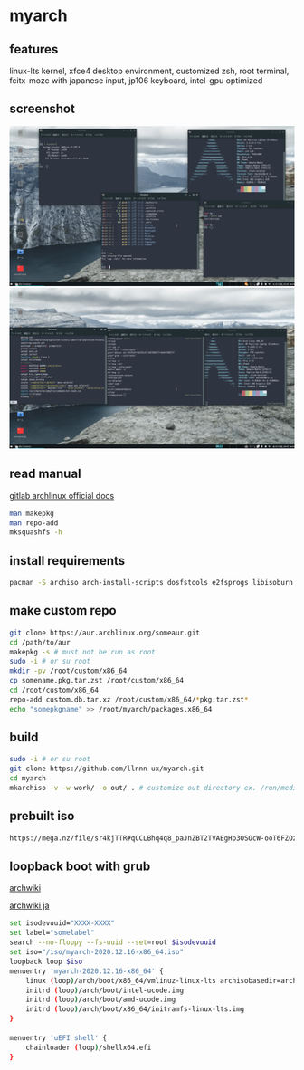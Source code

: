 # myarch

## features

linux-lts kernel, xfce4 desktop environment, customized zsh, root terminal, fcitx-mozc with japanese input, jp106 keyboard, intel-gpu optimized

## screenshot
<img src="https://github.com/llnnn-ux/myarch/blob/master/%E3%82%B9%E3%82%AF%E3%83%AA%E3%83%BC%E3%83%B3%E3%82%B7%E3%83%A7%E3%83%83%E3%83%88_2020-12-15_23-16-53.png" title="screenshot1">

<img src="https://github.com/llnnn-ux/myarch/blob/master/%E3%82%B9%E3%82%AF%E3%83%AA%E3%83%BC%E3%83%B3%E3%82%B7%E3%83%A7%E3%83%83%E3%83%88_2020-12-16_18-04-29.png" title="screenshot2">

## read manual

[gitlab archlinux official docs](https://gitlab.archlinux.org/archlinux/archiso/-/tree/master/docs)

```bash
man makepkg
man repo-add
mksquashfs -h
```

## install requirements

```bash
pacman -S archiso arch-install-scripts dosfstools e2fsprogs libisoburn mtools squashfs-tools --needed
```

## make custom repo

```bash
git clone https://aur.archlinux.org/someaur.git
cd /path/to/aur
makepkg -s # must not be run as root
sudo -i # or su root
mkdir -pv /root/custom/x86_64
cp somename.pkg.tar.zst /root/custom/x86_64
cd /root/custom/x86_64
repo-add custom.db.tar.xz /root/custom/x86_64/*pkg.tar.zst*
echo "somepkgname" >> /root/myarch/packages.x86_64
```

## build

```bash
sudo -i # or su root
git clone https://github.com/llnnn-ux/myarch.git
cd myarch
mkarchiso -v -w work/ -o out/ . # customize out directory ex. /run/media/user/label
```
## prebuilt iso

```bash
https://mega.nz/file/sr4kjTTR#qCCLBhq4q8_paJnZBT2TVAEgHp3OSOcW-ooT6FZOz-Q
```

## loopback boot with grub 

[archwiki](https://wiki.archlinux.org/index.php/Multiboot_USB_drive)

[archwiki ja](https://wiki.archlinux.jp/index.php/%E3%83%9E%E3%83%AB%E3%83%81%E3%83%96%E3%83%BC%E3%83%88_USB_%E3%83%89%E3%83%A9%E3%82%A4%E3%83%96)

```bash
set isodevuuid="XXXX-XXXX"
set label="somelabel"
search --no-floppy --fs-uuid --set=root $isodevuuid
set iso="/iso/myarch-2020.12.16-x86_64.iso"
loopback loop $iso
menuentry 'myarch-2020.12.16-x86_64' {
    linux (loop)/arch/boot/x86_64/vmlinuz-linux-lts archisobasedir=arch archisolabel=$label img_dev=/dev/disk/by-uuid/$isodevuuid img_loop=$iso earlymodules=loop
    initrd (loop)/arch/boot/intel-ucode.img
    initrd (loop)/arch/boot/amd-ucode.img
    initrd (loop)/arch/boot/x86_64/initramfs-linux-lts.img
}

menuentry 'uEFI shell' {
    chainloader (loop)/shellx64.efi
}
```
